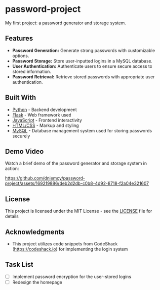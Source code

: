# password-project
My first project: a password generator and storage system. 

## Features
* **Password Generation:** Generate strong passwords with customizable options.
* **Password Storage:** Store user-inputted logins in a MySQL database.
* **User Authentication:** Authenticate users to ensure secure access to stored information.
* **Password Retrieval:** Retrieve stored passwords with appropriate user authentication.

## Built With
- [Python](https://www.python.org/) - Backend development
- [Flask](https://flask.palletsprojects.com/) - Web framework used
- [JavaScript](https://developer.mozilla.org/en-US/docs/Web/JavaScript) - Frontend interactivity
- [HTML/CSS](https://developer.mozilla.org/en-US/docs/Web/HTML) - Markup and styling
- [MySQL](https://www.mysql.com/) - Database management system used for storing passwords securely

## Demo Video

Watch a brief demo of the password generator and storage system in action:

https://github.com/dniemcy/password-project/assets/169219886/deb2d2db-c0b8-4d92-8718-f2a04e321607

## License

This project is licensed under the MIT License - see the [LICENSE](LICENSE) file for details

## Acknowledgments

* This project utilizes code snippets from CodeShack (https://codeshack.io) for implementing the login system

## Task List
- [ ] Implement password encryption for the user-stored logins
- [ ] Redesign the homepage
